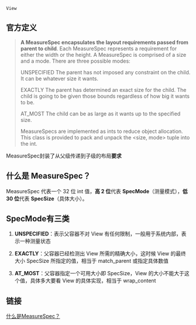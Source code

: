 `View`

## 官方定义

> **A MeasureSpec encapsulates the layout requirements passed from parent to child**. Each MeasureSpec represents a requirement for either the width or the height. A MeasureSpec is comprised of a size and a mode. There are three possible modes:
>
> UNSPECIFIED
> The parent has not imposed any constraint on the child. It can be whatever size it wants.
>
> EXACTLY
> The parent has determined an exact size for the child. The child is going to be given those bounds regardless of how big it wants to be.
>
> AT_MOST
> The child can be as large as it wants up to the specified size.
>
> MeasureSpecs are implemented as ints to reduce object allocation. This class is provided to pack and unpack the <size, mode> tuple into the int.

MeasureSpec封装了从父级传递到子级的布局**要求**

## 什么是 MeasureSpec？

MeasureSpec 代表一个 32 位 int 值，**高 2 位**代表 **SpecMode**（测量模式），**低 30 位**代表 **SpecSize**（具体大小）。

## SpecMode有三类

1. **UNSPECIFIED**：表示父容器不对 View 有任何限制，一般用于系统内部，表示一种测量状态

2. **EXACTLY**：父容器已经检测出 View 所需的精确大小，这时候 View 的最终大小 SpecSize 所指定的值，相当于 match_parent 或指定具体数值

3. **AT_MOST**：父容器指定一个可用大小即 SpecSize，View 的大小不能大于这个值，具体多大要看 View 的具体实现，相当于 wrap_content

## 链接

[什么是MeasureSpec？](https://www.kancloud.cn/aslai/interview-guide/1126388)